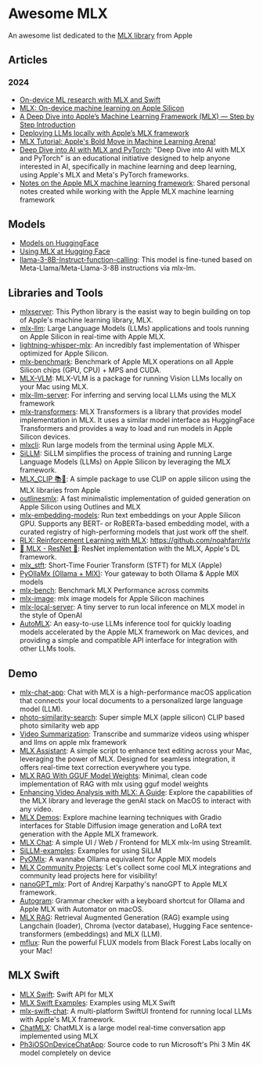 # Awesome MLX

An awesome list dedicated to the [MLX library](https://github.com/ml-explore/mlx) from Apple

## Articles

### 2024
- [On-device ML research with MLX and Swift](https://www.swift.org/blog/mlx-swift/)
- [MLX: On-device machine learning on Apple Silicon](https://antran.app/2024/mlx_getting_started/)
- [A Deep Dive into Apple’s Machine Learning Framework (MLX) — Step by Step Introduction](https://medium.com/@dynotes/a-deep-dive-into-apples-machine-learning-framework-mlx-step-by-step-introduction-d00681e56de2)
- [Deploying LLMs locally with Apple’s MLX framework](https://towardsdatascience.com/deploying-llms-locally-with-apples-mlx-framework-2b3862049a93)
- [MLX Tutorial: Apple's Bold Move in Machine Learning Arena!](https://www.youtube.com/watch?v=DIpv7CQloSk) 
- [Deep Dive into AI with MLX and PyTorch](https://github.com/neobundy/Deep-Dive-Into-AI-With-MLX-PyTorch): "Deep Dive into AI with MLX and PyTorch" is an educational initiative designed to help anyone interested in AI, specifically in machine learning and deep learning, using Apple's MLX and Meta's PyTorch frameworks.
- [Notes on the Apple MLX machine learning framework](https://github.com/uogbuji/mlx-notes): Shared personal notes created while working with the Apple MLX machine learning framework

## Models

- [Models on HuggingFace](https://huggingface.co/mlx-community)
- [Using MLX at Hugging Face](https://huggingface.co/docs/hub/en/mlx)
- [llama-3-8B-Instruct-function-calling](https://huggingface.co/mzbac/llama-3-8B-Instruct-function-calling): This model is fine-tuned based on Meta-Llama/Meta-Llama-3-8B instructions via mlx-lm.

## Libraries and Tools

- [mlxserver](https://www.mlxserver.com/): This Python library is the easist way to begin building on top of Apple's machine learning library, MLX.
- [mlx-llm](https://github.com/riccardomusmeci/mlx-llm): Large Language Models (LLMs) applications and tools running on Apple Silicon in real-time with Apple MLX.
- [lightning-whisper-mlx](https://github.com/mustafaaljadery/lightning-whisper-mlx): An incredibly fast implementation of Whisper optimized for Apple Silicon.
- [mlx-benchmark](https://github.com/TristanBilot/mlx-benchmark): Benchmark of Apple MLX operations on all Apple Silicon chips (GPU, CPU) + MPS and CUDA.
- [MLX-VLM](https://github.com/Blaizzy/mlx-vlm): MLX-VLM is a package for running Vision LLMs locally on your Mac using MLX.
- [mlx-llm-server](https://github.com/mzbac/mlx-llm-server): For inferring and serving local LLMs using the MLX framework
- [mlx-transformers](https://github.com/ToluClassics/mlx-transformers): MLX Transformers is a library that provides model implementation in MLX. It uses a similar model interface as HuggingFace Transformers and provides a way to load and run models in Apple Silicon devices.
- [mlxcli](https://github.com/mustafaaljadery/mlxcli): Run large models from the terminal using Apple MLX.
- [SiLLM](https://github.com/armbues/SiLLM): SiLLM simplifies the process of training and running Large Language Models (LLMs) on Apple Silicon by leveraging the MLX framework.
- [MLX_CLIP 📚🤖](https://github.com/harperreed/mlx_clip): A simple package to use CLIP on apple silicon using the MLX libraries from Apple
- [outlinesmlx](https://github.com/sacha-ichbiah/outlines-mlx): A fast minimalistic implementation of guided generation on Apple Silicon using Outlines and MLX
- [mlx-embedding-models](https://github.com/taylorai/mlx_embedding_models): Run text embeddings on your Apple Silicon GPU. Supports any BERT- or RoBERTa-based embedding model, with a curated registry of high-performing models that just work off the shelf.
- [RLX: Reinforcement Learning with MLX](https://github.com/noahfarr/rlx): https://github.com/noahfarr/rlx
- [🍏 MLX - ResNet 🍏](https://github.com/Aavache/mlx-resnet): ResNet implementation with the MLX, Apple's DL framework.
- [mlx_stft](https://github.com/nuniz/mlx_stft): Short-Time Fourier Transform (STFT) for MLX (Apple)
- [PyOllaMx (Ollama + MlX)](https://github.com/kspviswa/pyOllaMx): Your gateway to both Ollama & Apple MlX models
- [mlx-bench](https://github.com/argmaxinc/mlx-bench): Benchmark MLX Performance across commits
- [mlx-image](https://github.com/riccardomusmeci/mlx-image): mlx image models for Apple Silicon machines
- [mlx-local-server](https://github.com/Doriandarko/mlx-local-server): A tiny server to run local inference on MLX model in the style of OpenAI
- [AutoMLX](https://github.com/wsvn53/AutoMLX): An easy-to-use LLMs inference tool for quickly loading models accelerated by the Apple MLX framework on Mac devices, and providing a simple and compatible API interface for integration with other LLMs tools.

## Demo

- [mlx-chat-app](https://github.com/mlx-chat/mlx-chat-app): Chat with MLX is a high-performance macOS application that connects your local documents to a personalized large language model (LLM).
- [photo-similarity-search](https://github.com/harperreed/photo-similarity-search): Super simple MLX (apple silicon) CLIP based photo similarity web app
- [Video Summarization](https://github.com/Peter-obi/Video_summarization_mlx): Transcribe and summarize videos using whisper and llms on apple mlx framework
- [MLX Assistant](https://github.com/Doriandarko/mlx-assistant): A simple script to enhance text editing across your Mac, leveraging the power of MLX. Designed for seamless integration, it offers real-time text correction everywhere you type.
- [MLX RAG With GGUF Model Weights](https://github.com/Jaykef/mlx-rag-gguf): Minimal, clean code implementation of RAG with mlx using gguf model weights
- [Enhancing Video Analysis with MLX: A Guide](https://github.com/abhishek-ch/mlx-video-qa): Explore the capabilities of the MLX library and leverage the genAI stack on MacOS to interact with any video.
- [MLX Demos](https://github.com/RAHB-REALTORS-Association/mlx-demos): Explore machine learning techniques with Gradio interfaces for Stable Diffusion image generation and LoRA text generation with the Apple MLX framework.
- [MLX Chat](https://github.com/da-z/mlx-ui): A simple UI / Web / Frontend for MLX mlx-lm using Streamlit.
- [SiLLM-examples](https://github.com/armbues/SiLLM-examples): Examples for using SiLLM
- [PyOMlx](https://github.com/kspviswa/PyOMlx): A wannabe Ollama equivalent for Apple MlX models
- [MLX Community Projects](https://github.com/ml-explore/mlx/discussions/654): Let's collect some cool MLX integrations and community lead projects here for visibility!
- [nanoGPT_mlx](https://github.com/vithursant/nanoGPT_mlx): Port of Andrej Karpathy's nanoGPT to Apple MLX framework.
- [Autogram](https://github.com/ivanfioravanti/autogram): Grammar checker with a keyboard shortcut for Ollama and Apple MLX with Automator on macOS.
- [MLX RAG](https://github.com/AbeEstrada/mlx-rag): Retrieval Augmented Generation (RAG) example using Langchain (loader), Chroma (vector database), Hugging Face sentence-transformers (embeddings) and MLX (LLM).
- [mflux](https://github.com/filipstrand/mflux): Run the powerful FLUX models from Black Forest Labs locally on your Mac!

## MLX Swift
- [MLX Swift](https://github.com/ml-explore/mlx-swift): Swift API for MLX
- [MLX Swift Examples](https://github.com/ml-explore/mlx-swift-examples): Examples using MLX Swift
- [mlx-swift-chat](https://github.com/PreternaturalAI/mlx-swift-chat): A multi-platform SwiftUI frontend for running local LLMs with Apple's MLX framework.
- [ChatMLX](https://github.com/maiqingqiang/ChatMLX): ChatMLX is a large model real-time conversation app implemented using MLX
- [Ph3iOSOnDeviceChatApp](https://inkysquid4.gumroad.com/l/lghejp): Source code to run Microsoft's Phi 3 Min 4K model completely on device

